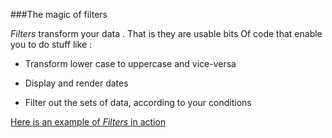 ###The magic of filters 


*Filters* transform your data . That is they are usable bits
Of code that enable you to do stuff like :

* Transform lower case to uppercase and vice-versa

* Display and render dates

* Filter out the sets of data, according to your conditions

[Here is an example of *Filters* in action](https://jsfiddle.net/Kiran3807/dexczudc/)
